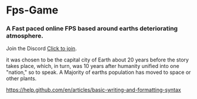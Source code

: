 # Fps-Game
### A Fast paced online FPS based around earths deteriorating atmosphere. 

Join the Discord [Click to join](https://pages.github.com/).

it was chosen to be the capital city of Earth about 20 years before the story takes place, which, in turn, was 10 years after humanity unified into one "nation," so to speak.
A Majority of earths population has moved to space or other plants.


https://help.github.com/en/articles/basic-writing-and-formatting-syntax

